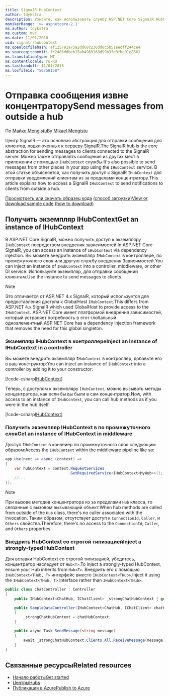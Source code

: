 ```yaml
---
title: SignalR HubContext
author: tdykstra
description: Узнайте, как использовать службу ASP.NET Core SignalR HubContext для отправки уведомлений клиентам из за пределами концентратору.
monikerRange: '>= aspnetcore-2.1'
ms.author: tdykstra
ms.custom: mvc
ms.date: 11/01/2018
uid: signalr/hubcontext
ms.openlocfilehash: af125791a75a2dd68c236dd8c5b51eecff244ce4
ms.sourcegitcommit: fc2486ddbeb15ab4969168d99b3fe0fbe91e8661
ms.translationtype: MT
ms.contentlocale: ru-RU
ms.lasthandoff: 11/01/2018
ms.locfileid: "50758158"
---
```

# <a name="send-messages-from-outside-a-hub"></a><span data-ttu-id="357b6-103">Отправка сообщения извне концентратору</span><span class="sxs-lookup"><span data-stu-id="357b6-103">Send messages from outside a hub</span></span>

<span data-ttu-id="357b6-104">По [Майкл Mengistu](https://twitter.com/MikaelM_12)</span><span class="sxs-lookup"><span data-stu-id="357b6-104">By [Mikael Mengistu](https://twitter.com/MikaelM_12)</span></span>

<span data-ttu-id="357b6-105">Центр SignalR — это основная абстракция для отправки сообщений для клиентов, подключенных к серверу SignalR.</span><span class="sxs-lookup"><span data-stu-id="357b6-105">The SignalR hub is the core abstraction for sending messages to clients connected to the SignalR server.</span></span> <span data-ttu-id="357b6-106">Можно также отправлять сообщения из других мест в приложении с помощью `IHubContext` службы.</span><span class="sxs-lookup"><span data-stu-id="357b6-106">It's also possible to send messages from other places in your app using the `IHubContext` service.</span></span> <span data-ttu-id="357b6-107">В этой статье объясняется, как получить доступ к SignalR `IHubContext` для отправки уведомлений клиентам из за пределами концентратору.</span><span class="sxs-lookup"><span data-stu-id="357b6-107">This article explains how to access a SignalR `IHubContext` to send notifications to clients from outside a hub.</span></span>

<span data-ttu-id="357b6-108">[Просмотреть или скачать образец кода](https://github.com/aspnet/Docs/tree/master/aspnetcore/signalr/hubcontext/sample/) [(способ загрузки)](xref:index#how-to-download-a-sample)</span><span class="sxs-lookup"><span data-stu-id="357b6-108">[View or download sample code](https://github.com/aspnet/Docs/tree/master/aspnetcore/signalr/hubcontext/sample/) [(how to download)](xref:index#how-to-download-a-sample)</span></span>

## <a name="get-an-instance-of-ihubcontext"></a><span data-ttu-id="357b6-109">Получить экземпляр IHubContext</span><span class="sxs-lookup"><span data-stu-id="357b6-109">Get an instance of IHubContext</span></span>

<span data-ttu-id="357b6-110">В ASP.NET Core SignalR, можно получить доступ к экземпляру `IHubContext` посредством внедрения зависимостей.</span><span class="sxs-lookup"><span data-stu-id="357b6-110">In ASP.NET Core SignalR, you can access an instance of `IHubContext` via dependency injection.</span></span> <span data-ttu-id="357b6-111">Вы можете внедрить экземпляр `IHubContext` в контроллере, по промежуточного слоя или другую службу внедрения Зависимостей.</span><span class="sxs-lookup"><span data-stu-id="357b6-111">You can inject an instance of `IHubContext` into a controller, middleware, or other DI service.</span></span> <span data-ttu-id="357b6-112">Используйте экземпляр, для отправки сообщений клиентам.</span><span class="sxs-lookup"><span data-stu-id="357b6-112">Use the instance to send messages to clients.</span></span>

> [!NOTE]
> <span data-ttu-id="357b6-113">Это отличается от ASP.NET 4.x SignalR, который используется для предоставления доступа к GlobalHost `IHubContext`.</span><span class="sxs-lookup"><span data-stu-id="357b6-113">This differs from ASP.NET 4.x SignalR which used GlobalHost to provide access to the `IHubContext`.</span></span> <span data-ttu-id="357b6-114">ASP.NET Core имеет платформой внедрения зависимостей, который устраняет потребность в этот глобальный одноэлементный.</span><span class="sxs-lookup"><span data-stu-id="357b6-114">ASP.NET Core has a dependency injection framework that removes the need for this global singleton.</span></span>

### <a name="inject-an-instance-of-ihubcontext-in-a-controller"></a><span data-ttu-id="357b6-115">Экземпляр IHubContext в контроллере</span><span class="sxs-lookup"><span data-stu-id="357b6-115">Inject an instance of IHubContext in a controller</span></span>

<span data-ttu-id="357b6-116">Вы можете внедрить экземпляр `IHubContext` в контроллер, добавьте его в ваш конструктор:</span><span class="sxs-lookup"><span data-stu-id="357b6-116">You can inject an instance of `IHubContext` into a controller by adding it to your constructor:</span></span>

[!code-csharp[IHubContext](hubcontext/sample/Controllers/HomeController.cs?range=12-19,57)]

<span data-ttu-id="357b6-117">Теперь, с доступом к экземпляру `IHubContext`, можно вызывать методы концентратора, как если бы вы были в сам концентратор.</span><span class="sxs-lookup"><span data-stu-id="357b6-117">Now, with access to an instance of `IHubContext`, you can call hub methods as if you were in the hub itself.</span></span>

[!code-csharp[IHubContext](hubcontext/sample/Controllers/HomeController.cs?range=21-25)]

### <a name="get-an-instance-of-ihubcontext-in-middleware"></a><span data-ttu-id="357b6-118">Получить экземпляр IHubContext в по промежуточного слоя</span><span class="sxs-lookup"><span data-stu-id="357b6-118">Get an instance of IHubContext in middleware</span></span>

<span data-ttu-id="357b6-119">Доступ `IHubContext` в конвейер по промежуточного слоя следующим образом:</span><span class="sxs-lookup"><span data-stu-id="357b6-119">Access the `IHubContext` within the middleware pipeline like so:</span></span>

```csharp
app.Use(next => async (context) =>
{
    var hubContext = context.RequestServices
                            .GetRequiredService<IHubContext<MyHub>>();
    //...
});
```

> [!NOTE]
> <span data-ttu-id="357b6-120">При вызове методов концентратора из за пределами `Hub` класса, то связанные с вызовом вызывающий объект.</span><span class="sxs-lookup"><span data-stu-id="357b6-120">When hub methods are called from outside of the `Hub` class, there's no caller associated with the invocation.</span></span> <span data-ttu-id="357b6-121">Таким образом, отсутствует доступ к `ConnectionId`, `Caller`, и `Others` свойства.</span><span class="sxs-lookup"><span data-stu-id="357b6-121">Therefore, there's no access to the `ConnectionId`, `Caller`, and `Others` properties.</span></span>

### <a name="inject-a-strongly-typed-hubcontext"></a><span data-ttu-id="357b6-122">Внедрить HubContext со строгой типизацией</span><span class="sxs-lookup"><span data-stu-id="357b6-122">Inject a strongly-typed HubContext</span></span>

<span data-ttu-id="357b6-123">Для вставки HubContext со строгой типизацией, убедитесь, концентратор наследует от `Hub<T>`.</span><span class="sxs-lookup"><span data-stu-id="357b6-123">To inject a strongly-typed HubContext, ensure your Hub inherits from `Hub<T>`.</span></span> <span data-ttu-id="357b6-124">Внедрить его с помощью `IHubContext<THub, T>` интерфейс вместо `IHubContext<THub>`.</span><span class="sxs-lookup"><span data-stu-id="357b6-124">Inject it using the `IHubContext<THub, T>` interface rather than `IHubContext<THub>`.</span></span>

```csharp
public class ChatController : Controller
{
    public IHubContext<ChatHub, IChatClient> _strongChatHubContext { get; }

    public SampleDataController(IHubContext<ChatHub, IChatClient> chatHubContext)
    {
        _strongChatHubContext = chatHubContext;
    }

    public async Task SendMessage(string message)
    {
        await _strongChatHubContext.Clients.All.ReceiveMessage(message);
    }
}
```

## <a name="related-resources"></a><span data-ttu-id="357b6-125">Связанные ресурсы</span><span class="sxs-lookup"><span data-stu-id="357b6-125">Related resources</span></span>

* [<span data-ttu-id="357b6-126">Начало работы</span><span class="sxs-lookup"><span data-stu-id="357b6-126">Get started</span></span>](xref:tutorials/signalr)
* [<span data-ttu-id="357b6-127">Центры</span><span class="sxs-lookup"><span data-stu-id="357b6-127">Hubs</span></span>](xref:signalr/hubs)
* [<span data-ttu-id="357b6-128">Публикация в Azure</span><span class="sxs-lookup"><span data-stu-id="357b6-128">Publish to Azure</span></span>](xref:signalr/publish-to-azure-web-app)
